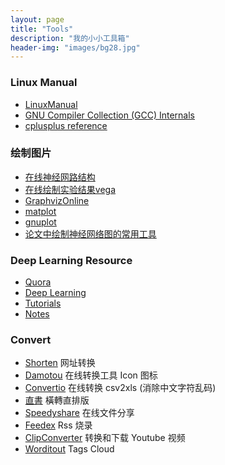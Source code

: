 ```yaml
---
layout: page
title: "Tools"
description: "我的小小工具箱"
header-img: "images/bg28.jpg"
---
```


### Linux Manual

- [LinuxManual](http://man7.org/linux/man-pages/dir_section_1.html)
- [GNU Compiler Collection (GCC) Internals](https://gcc.gnu.org/onlinedocs/gccint/)
- [cplusplus reference](http://www.cplusplus.com/reference/)

### 绘制图片

<!-- - [在线神经网路结构](http://ethereon.github.io/netscope/#/editor) -->
- [在线神经网路结构](https://dgschwend.github.io/netscope/#/editor)
- [在线绘制实验结果vega](http://vega.github.io/vega-editor/)
- [GraphvizOnline](http://dreampuf.github.io/GraphvizOnline/)
- [matplot](http://matplotlib.org/gallery.html)
- [gnuplot](http://www.gnuplot.info/)
- [论文中绘制神经网络图的常用工具](https://blog.csdn.net/wzz18191171661/article/details/87886588#comments)

### Deep Learning Resource

- [Quora](https://www.quora.com/)
- [Deep Learning](http://deeplearning.net/tutorial/)
- [Tutorials](http://yanirseroussi.com/deep-learning-resources/)
- [Notes](http://cs231n.github.io/)

### Convert 

- [Shorten](http://www.waqiang.com/index.php/url/shorten) 网址转换
- [Damotou](http://www.damotou.com/index.php) 在线转换工具 Icon 图标
- [Convertio](https://convertio.co/zh/csv-xls/) 在线转换 csv2xls (消除中文字符乱码)  
- [直書](http://antiintelgather.github.io/) 橫轉直排版  
- [Speedyshare](http://www.speedyshare.com/) 在线文件分享 
- [Feedex](http://feedex.net/) Rss 烧录  
- [ClipConverter](http://www.clipconverter.cc/) 转换和下载 Youtube 视频
- [Worditout](http://worditout.com/) Tags Cloud